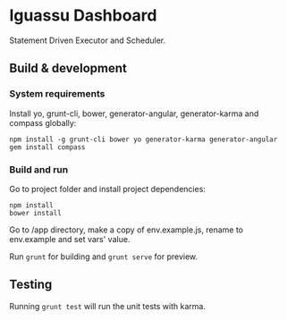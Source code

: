 # Iguassu Dashboard

Statement Driven Executor and Scheduler.

## Build & development

### System requirements

Install yo, grunt-cli, bower, generator-angular, generator-karma and compass globally:

```
npm install -g grunt-cli bower yo generator-karma generator-angular
gem install compass
```
### Build and run

Go to project folder and install project dependencies:

```
npm install
bower install
```

Go to /app directory, make a copy of env.example.js, rename to env.example and set vars' value.

Run `grunt` for building and `grunt serve` for preview.

## Testing

Running `grunt test` will run the unit tests with karma.
